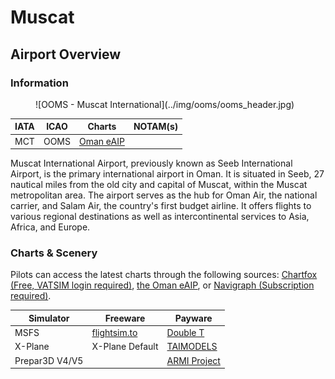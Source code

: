 # Muscat
## Airport Overview
### Information

<figure markdown>
![OOMS - Muscat International](../img/ooms/ooms_header.jpg)
</figure>

| IATA | ICAO | Charts | NOTAM(s) |
|:----:|:----:|:------:|:----------:|
| MCT  | OOMS | [Oman eAIP](https://aim.caa.gov.om/index-en-GB.html)    | |

Muscat International Airport, previously known as Seeb International Airport, is the primary international airport in Oman. It is situated in Seeb, 27 nautical miles from the old city and capital of Muscat, within the Muscat metropolitan area. The airport serves as the hub for Oman Air, the national carrier, and Salam Air, the country's first budget airline. It offers flights to various regional destinations as well as intercontinental services to Asia, Africa, and Europe.

### Charts & Scenery
Pilots can access the latest charts through the following sources: [Chartfox (Free, VATSIM login required)](https://chartfox.org/), [the Oman eAIP](https://aim.caa.gov.om/index-en-GB.html), or [Navigraph (Subscription required)](https://navigraph.com/).

| Simulator      | Freeware                                                                                                           | Payware                            |
|----------------|--------------------------------------------------------------------------------------------------------------------|------------------------------------|
| MSFS           | [flightsim.to](https://flightsim.to/file/37640/ooms-muscat-int-l-muscat-oman)                                      | [Double T](https://secure.simmarket.com/double-t-ooms-muscat-intl-airport-msfs.phtml) |
| X-Plane        | X-Plane Default                                                                                                    | [TAIMODELS](https://orbxdirect.com/product/taimodels-ooms-xp11-xp12?srsltid=AfmBOor2KHE1ZPAHI3RQ085cSi1LEj5e_wyTrGOJ1XX4VqktMdLenh7D) |
| Prepar3D V4/V5 | | [ARMI Project](https://secure.simmarket.com/armi-project-muscat-international-airport-p3dv5.phtml) |